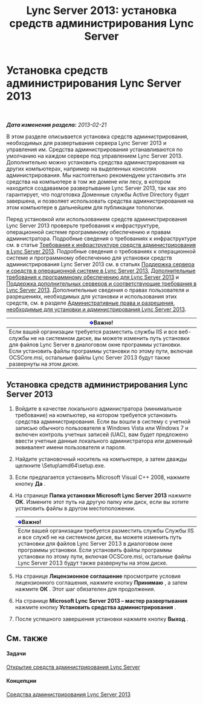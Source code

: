 ﻿---
title: 'Lync Server 2013: установка средств администрирования Lync Server'
TOCTitle: Установка средств администрирования Lync Server
ms:assetid: 842b85e4-2eeb-464f-b1c1-ceb8cc04f8d5
ms:mtpsurl: https://technet.microsoft.com/ru-ru/library/Gg398665(v=OCS.15)
ms:contentKeyID: 49310370
ms.date: 05/19/2016
mtps_version: v=OCS.15
ms.translationtype: HT
---

# Установка средств администрирования Lync Server 2013

 

_**Дата изменения раздела:** 2013-02-21_

В этом разделе описывается установка средств администрирования, необходимых для развертывания сервера Lync Server 2013 и управления им. Средства администрирования устанавливаются по умолчанию на каждом сервере под управлением Lync Server 2013. Дополнительно можно установить средства администрирования на других компьютерах, например на выделенных консолях администрирования. Мы настоятельно рекомендуем установить эти средства на компьютере в том же домене или лесу, в котором находится создаваемое развертывание Lync Server 2013, так как это гарантирует, что подготовка Доменные службы Active Directory будет завершена, и позволяет использовать средства администрирования на этом компьютере в дальнейшем для публикации топологии.

Перед установкой или использованием средств администрирования Lync Server 2013 проверьте требования к инфраструктуре, операционной системе программному обеспечению и правам администратора. Подробные сведения о требованиях к инфраструктуре см. в статье [Требования к инфраструктуре средств администрирования в Lync Server 2013](lync-server-2013-administrative-tools-infrastructure-requirements.md). Подробные сведения о требованиях к операционной системе и программному обеспечению для установки средств администрирования Lync Server 2013 см. в статьях [Поддержка сервера и средств в операционной системе в Lync Server 2013](lync-server-2013-server-and-tools-operating-system-support.md), [Дополнительные требования к программному обеспечению для Lync Server 2013](lync-server-2013-additional-software-requirements.md) и [Поддержка дополнительных серверов и соответствующие требования в Lync Server 2013](lync-server-2013-additional-server-support-and-requirements.md). Дополнительные сведения о правах пользователя и разрешениях, необходимых для установки и использования этих средств, см. в разделе [Административные права и разрешения, необходимые для установки и администрирования Lync Server 2013](lync-server-2013-administrator-rights-and-permissions-required-for-setup-and-administration.md).

<table>
<thead>
<tr class="header">
<th><img src="images/JJ618369.important(OCS.15).gif" title="important" alt="important" />Важно!</th>
</tr>
</thead>
<tbody>
<tr class="odd">
<td>Если вашей организации требуется разместить службы IIS и все веб-службы не на системном диске, вы можете изменить путь установки для файлов Lync Server в диалоговом окне программы установки. Если установить файлы программы установки по этому пути, включая OCSCore.msi, остальные файлы Lync Server 2013 будут также развернуты на этом диске.</td>
</tr>
</tbody>
</table>


## Установка средств администрирования Lync Server 2013

1.  Войдите в качестве локального администратора (минимальное требование) на компьютер, на котором требуется установить средства администрирования. Если вы вошли в систему с учетной записью обычного пользователя в Windows Vista или Windows 7 и включен контроль учетных записей (UAC), вам будет предложено ввести учетные данные локального администратора или доменный эквивалент имени пользователя и пароля.

2.  Найдите установочный носитель на компьютере, а затем дважды щелкните \\Setup\\amd64\\setup.exe.

3.  Если предлагается установить Microsoft Visual C++ 2008, нажмите кнопку **Да** .

4.  На странице **Папка установки Microsoft Lync Server 2013** нажмите **ОК**. Измените этот путь на другую папку или диск, если вы хотите установить файлы в другом местоположении.
    
    <table>
    <thead>
    <tr class="header">
    <th><img src="images/JJ618369.important(OCS.15).gif" title="important" alt="important" />Важно!</th>
    </tr>
    </thead>
    <tbody>
    <tr class="odd">
    <td>Если вашей организации требуется разместить службы Службы IIS и все служб не на системном диске, вы можете изменить путь установки для файлов Lync Server 2013 в диалоговом окне программы установки. Если установить файлы программы установки по этому пути, включая OCSCore.msi, остальные файлы Lync Server 2013 будут также развернуты на этом диске.</td>
    </tr>
    </tbody>
    </table>


5.  На странице **Лицензионное соглашение** просмотрите условия лицензионного соглашения, нажмите кнопку **Принимаю** , а затем нажмите **ОК** . Этот шаг обязателен для продолжения.

6.  На странице **Microsoft Lync Server 2013 – мастер развертывания** нажмите кнопку **Установить средства администрирования** .

7.  После успешного завершения установки нажмите кнопку **Выход** .

## См. также

#### Задачи

[Открытие средств администрирования Lync Server](lync-server-2013-open-lync-server-administrative-tools.md)  

#### Концепции

[Средства администрирования Lync Server 2013](lync-server-2013-lync-server-administrative-tools.md)

